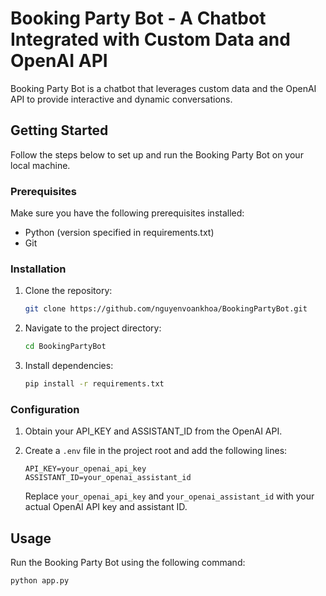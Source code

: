 # Booking Party Bot - A Chatbot Integrated with Custom Data and OpenAI API

Booking Party Bot is a chatbot that leverages custom data and the OpenAI API to provide interactive and dynamic conversations.

## Getting Started

Follow the steps below to set up and run the Booking Party Bot on your local machine.

### Prerequisites

Make sure you have the following prerequisites installed:

- Python (version specified in requirements.txt)
- Git

### Installation

1. Clone the repository:

    ```bash
    git clone https://github.com/nguyenvoankhoa/BookingPartyBot.git
    ```

2. Navigate to the project directory:

    ```bash
    cd BookingPartyBot
    ```

3. Install dependencies:

    ```bash
    pip install -r requirements.txt
    ```

### Configuration

1. Obtain your API_KEY and ASSISTANT_ID from the OpenAI API.

2. Create a `.env` file in the project root and add the following lines:

    ```env
    API_KEY=your_openai_api_key
    ASSISTANT_ID=your_openai_assistant_id
    ```

    Replace `your_openai_api_key` and `your_openai_assistant_id` with your actual OpenAI API key and assistant ID.

## Usage

Run the Booking Party Bot using the following command:

```bash
python app.py

